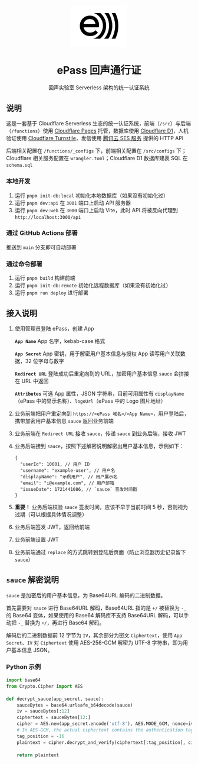 <div align="center">

<img src="./docs/images/epass-black.png" width="150">

# ePass 回声通行证

回声实验室 Serverless 架构的统一认证系统

</div>

## 说明

这是一套基于 Cloudflare Serverless 生态的统一认证系统，前端（`/src`）与后端（`/functions`）使用 [Cloudflare Pages](https://developers.cloudflare.com/pages) 托管，数据库使用 [Cloudflare D1](https://developers.cloudflare.com/d1/)，人机验证使用 [Cloudflare Turnstile](https://developers.cloudflare.com/turnstile/)，发信使用 [腾讯云 SES 服务](https://cloud.tencent.com/product/ses) 提供的 HTTP API

后端相关配置在 `/functions/_configs` 下，前端相关配置在 `/src/configs` 下；Cloudflare 相关服务配置在 `wrangler.toml`；Cloudflare D1 数据库建表 SQL 在 `schema.sql`

### 本地开发

1. 运行 `pnpm init-db:local` 初始化本地数据库（如果没有初始化过）
2. 运行 `pnpm dev:api` 在 `3001` 端口上启动 API 服务器
3. 运行 `pnpm dev:web` 在 `3000` 端口上启动 Vite，此时 API 将被反向代理到 `http://localhost:3000/api`

### 通过 GitHub Actions 部署

推送到 `main` 分支即可自动部署

### 通过命令部署

1. 运行 `pnpm build` 构建前端
2. 运行 `pnpm init-db:remote` 初始化远程数据库（如果没有初始化过）
3. 运行 `pnpm run deploy` 进行部署

## 接入说明

1. 使用管理员登陆 ePass，创建 App

   **`App Name`** App 名字，kebab-case 格式

   **`App Secret`** App 密钥，用于解密用户基本信息与授权 App 读写用户关联数据，32 位字母与数字

   **`Redirect URL`** 登陆成功后重定向到的 URL，加密用户基本信息 `sauce` 会拼接在 URL 中返回

   **`Attributes`** 可选 App 属性，JSON 字符串，目前可用属性有 `displayName`（ePass 中的显示名称）、`logoUrl`（ePass 中的 Logo 图片地址）

2. 业务前端把用户重定向到 `https://<ePass 域名>/<App Name>`，用户登陆后，携带加密用户基本信息 `sauce` 返回业务前端
3. 业务前端在 `Redirect URL` 接收 `sauce`，传递 `sauce` 到业务后端，接收 JWT
4. 业务后端接到 `sauce`，按照下述解密说明解密出用户基本信息，示例如下：
   ```jsonc
   {
     "userId": 10001, // 用户 ID
     "username": "example-user", // 用户名
     "displayName": "示例用户", // 用户展示名
     "email": "i@example.com", // 用户邮箱
     "issueDate": 1721441086, // `sauce` 签发时间戳
   }
   ```
5. **重要！** 业务后端校验 `sauce` 签发时间，应该不早于当前时间 5 秒，否则视为过期（可以根据具体情况调整）
6. 业务后端签发 JWT，返回给前端
7. 业务前端设置 JWT
8. 业务前端通过 `replace` 的方式跳转到登陆后页面（防止浏览器历史记录留下 `sauce`）

## `sauce` 解密说明

`sauce` 是加密后的用户基本信息，为 Base64URL 编码的二进制数据。

首先需要对 `sauce` 进行 Base64URL 解码，Base64URL 指的是 `+/` 被替换为 `-_` 的 Base64 变体，如果使用的 Base64 解码库不支持 Base64URL 解码，可以手动把 `-_` 替换为 `+/`，再进行 Base64 解码。

解码后的二进制数据前 12 字节为 `IV`，其余部分为密文 `Ciphertext`，使用 `App Secret`、`IV` 对 `Ciphertext` 使用 AES-256-GCM 解密为 UTF-8 字符串，即为用户基本信息 JSON。

### Python 示例

```python
import base64
from Crypto.Cipher import AES

def decrypt_sauce(app_secret, sauce):
    sauceBytes = base64.urlsafe_b64decode(sauce)
    iv = sauceBytes[:12]
    ciphertext = sauceBytes[12:]
    cipher = AES.new(app_secret.encode('utf-8'), AES.MODE_GCM, nonce=iv)
    # In AES-GCM, the actual ciphertext contains the authentication tag at the end (last 16 bytes)
    tag_position = -16
    plaintext = cipher.decrypt_and_verify(ciphertext[:tag_position], ciphertext[tag_position:])

    return plaintext
```
